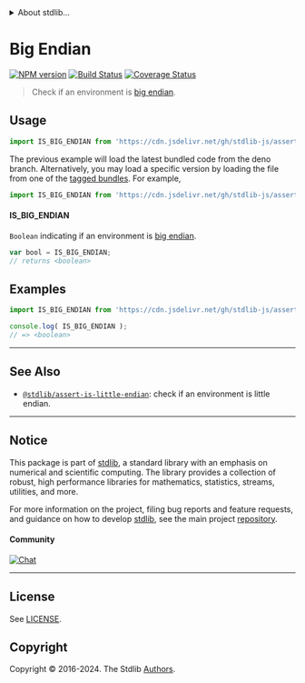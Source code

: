 <!--

@license Apache-2.0

Copyright (c) 2018 The Stdlib Authors.

Licensed under the Apache License, Version 2.0 (the "License");
you may not use this file except in compliance with the License.
You may obtain a copy of the License at

   http://www.apache.org/licenses/LICENSE-2.0

Unless required by applicable law or agreed to in writing, software
distributed under the License is distributed on an "AS IS" BASIS,
WITHOUT WARRANTIES OR CONDITIONS OF ANY KIND, either express or implied.
See the License for the specific language governing permissions and
limitations under the License.

-->


<details>
  <summary>
    About stdlib...
  </summary>
  <p>We believe in a future in which the web is a preferred environment for numerical computation. To help realize this future, we've built stdlib. stdlib is a standard library, with an emphasis on numerical and scientific computation, written in JavaScript (and C) for execution in browsers and in Node.js.</p>
  <p>The library is fully decomposable, being architected in such a way that you can swap out and mix and match APIs and functionality to cater to your exact preferences and use cases.</p>
  <p>When you use stdlib, you can be absolutely certain that you are using the most thorough, rigorous, well-written, studied, documented, tested, measured, and high-quality code out there.</p>
  <p>To join us in bringing numerical computing to the web, get started by checking us out on <a href="https://github.com/stdlib-js/stdlib">GitHub</a>, and please consider <a href="https://opencollective.com/stdlib">financially supporting stdlib</a>. We greatly appreciate your continued support!</p>
</details>

# Big Endian

[![NPM version][npm-image]][npm-url] [![Build Status][test-image]][test-url] [![Coverage Status][coverage-image]][coverage-url] <!-- [![dependencies][dependencies-image]][dependencies-url] -->

> Check if an environment is [big endian][endianness].



<section class="usage">

## Usage

```javascript
import IS_BIG_ENDIAN from 'https://cdn.jsdelivr.net/gh/stdlib-js/assert-is-big-endian@deno/mod.js';
```
The previous example will load the latest bundled code from the deno branch. Alternatively, you may load a specific version by loading the file from one of the [tagged bundles](https://github.com/stdlib-js/assert-is-big-endian/tags). For example,

```javascript
import IS_BIG_ENDIAN from 'https://cdn.jsdelivr.net/gh/stdlib-js/assert-is-big-endian@v0.2.1-deno/mod.js';
```

#### IS_BIG_ENDIAN

`Boolean` indicating if an environment is [big endian][endianness].

```javascript
var bool = IS_BIG_ENDIAN;
// returns <boolean>
```

</section>

<!-- /.usage -->

<section class="examples">

## Examples

<!-- eslint no-undef: "error" -->

```javascript
import IS_BIG_ENDIAN from 'https://cdn.jsdelivr.net/gh/stdlib-js/assert-is-big-endian@deno/mod.js';

console.log( IS_BIG_ENDIAN );
// => <boolean>
```

</section>

<!-- /.examples -->



<!-- Section for related `stdlib` packages. Do not manually edit this section, as it is automatically populated. -->

<section class="related">

* * *

## See Also

-   <span class="package-name">[`@stdlib/assert-is-little-endian`][@stdlib/assert/is-little-endian]</span><span class="delimiter">: </span><span class="description">check if an environment is little endian.</span>

</section>

<!-- /.related -->

<!-- Section for all links. Make sure to keep an empty line after the `section` element and another before the `/section` close. -->


<section class="main-repo" >

* * *

## Notice

This package is part of [stdlib][stdlib], a standard library with an emphasis on numerical and scientific computing. The library provides a collection of robust, high performance libraries for mathematics, statistics, streams, utilities, and more.

For more information on the project, filing bug reports and feature requests, and guidance on how to develop [stdlib][stdlib], see the main project [repository][stdlib].

#### Community

[![Chat][chat-image]][chat-url]

---

## License

See [LICENSE][stdlib-license].


## Copyright

Copyright &copy; 2016-2024. The Stdlib [Authors][stdlib-authors].

</section>

<!-- /.stdlib -->

<!-- Section for all links. Make sure to keep an empty line after the `section` element and another before the `/section` close. -->

<section class="links">

[npm-image]: http://img.shields.io/npm/v/@stdlib/assert-is-big-endian.svg
[npm-url]: https://npmjs.org/package/@stdlib/assert-is-big-endian

[test-image]: https://github.com/stdlib-js/assert-is-big-endian/actions/workflows/test.yml/badge.svg?branch=v0.2.1
[test-url]: https://github.com/stdlib-js/assert-is-big-endian/actions/workflows/test.yml?query=branch:v0.2.1

[coverage-image]: https://img.shields.io/codecov/c/github/stdlib-js/assert-is-big-endian/main.svg
[coverage-url]: https://codecov.io/github/stdlib-js/assert-is-big-endian?branch=main

<!--

[dependencies-image]: https://img.shields.io/david/stdlib-js/assert-is-big-endian.svg
[dependencies-url]: https://david-dm.org/stdlib-js/assert-is-big-endian/main

-->

[chat-image]: https://img.shields.io/gitter/room/stdlib-js/stdlib.svg
[chat-url]: https://app.gitter.im/#/room/#stdlib-js_stdlib:gitter.im

[stdlib]: https://github.com/stdlib-js/stdlib

[stdlib-authors]: https://github.com/stdlib-js/stdlib/graphs/contributors

[cli-section]: https://github.com/stdlib-js/assert-is-big-endian#cli
[cli-url]: https://github.com/stdlib-js/assert-is-big-endian/tree/cli
[@stdlib/assert-is-big-endian]: https://github.com/stdlib-js/assert-is-big-endian/tree/main

[umd]: https://github.com/umdjs/umd
[es-module]: https://developer.mozilla.org/en-US/docs/Web/JavaScript/Guide/Modules

[deno-url]: https://github.com/stdlib-js/assert-is-big-endian/tree/deno
[deno-readme]: https://github.com/stdlib-js/assert-is-big-endian/blob/deno/README.md
[umd-url]: https://github.com/stdlib-js/assert-is-big-endian/tree/umd
[umd-readme]: https://github.com/stdlib-js/assert-is-big-endian/blob/umd/README.md
[esm-url]: https://github.com/stdlib-js/assert-is-big-endian/tree/esm
[esm-readme]: https://github.com/stdlib-js/assert-is-big-endian/blob/esm/README.md
[branches-url]: https://github.com/stdlib-js/assert-is-big-endian/blob/main/branches.md

[stdlib-license]: https://raw.githubusercontent.com/stdlib-js/assert-is-big-endian/main/LICENSE

[endianness]: https://en.wikipedia.org/wiki/Endianness

<!-- <related-links> -->

[@stdlib/assert/is-little-endian]: https://github.com/stdlib-js/assert-is-little-endian/tree/deno

<!-- </related-links> -->

</section>

<!-- /.links -->
